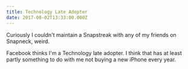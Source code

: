 ```yaml
---
title: Technology Late Adopter
date: 2017-08-02T13:33:00.000Z
---
```


Curiously I couldn't maintain a Snapstreak with any of my friends on Snapneck, weird.

<section class="hidden" aria-description="Hidden text" tabindex="0">
Facebook thinks I'm a Technology late adopter. I think that has at least partly something to do with me not buying a new iPhone every year.
</section>